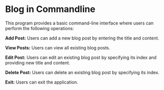 # Blog in Commandline
This program provides a basic command-line interface where users can perform the following operations:

**Add Post:** Users can add a new blog post by entering the title and content.

**View Posts:** Users can view all existing blog posts.

**Edit Post:** Users can edit an existing blog post by specifying its index and providing new title and content.

**Delete Post:** Users can delete an existing blog post by specifying its index.

**Exit:** Users can exit the application.
